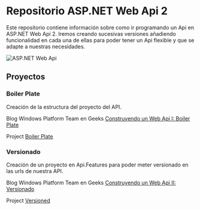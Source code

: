 # Repositorio ASP.NET Web Api 2

Este repositorio contiene información sobre como ir programando un Api en ASP.NET Web Api 2.
Iremos creando sucesivas versiones añadiendo funcionalidad en cada una de ellas para poder tener un Api flexible y que se adapte a nuestras necesidades.

![ASP.NET Web Api](http://geeks.ms/windowsplatform/wp-content/uploads/sites/266/2017/01/asp-net-web-api.png)

## Proyectos

### Boiler Plate

Creación de la estructura del proyecto del API.

Blog Windows Platform Team en Geeks [Construyendo un Web Api I: Boiler Plate](http://geeks.ms/windowsplatform/2017/01/11/construyendo-un-web-api-i/)

Project [Boiler Plate](./00%20BoilerPlate/)

### Versionado

Creación de un proyecto en Api.Features para poder meter versionado en las urls de nuestra API.

Blog Windows Platform Team en Geeks [Construyendo un Web Api II: Versionado](https://geeks.ms/windowsplatform/2017/02/17/construyendo-un-web-api-ii-versionado/)

Project [Versioned](./01%20Api%20Versioned/)
